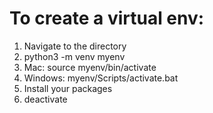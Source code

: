 # To create a virtual env:

1. Navigate to the directory
2. python3 -m venv myenv
3. Mac: source myenv/bin/activate
4. Windows: myenv/Scripts/activate.bat
5. Install your packages
6. deactivate
